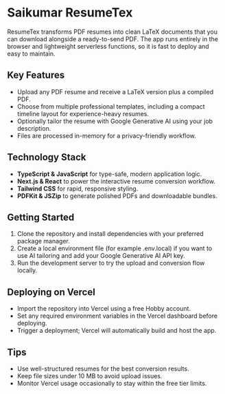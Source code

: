 # Saikumar ResumeTex

ResumeTex transforms PDF resumes into clean LaTeX documents that you can download alongside a ready-to-send PDF. The app runs entirely in the browser and lightweight serverless functions, so it is fast to deploy and easy to maintain.

## Key Features
- Upload any PDF resume and receive a LaTeX version plus a compiled PDF.
- Choose from multiple professional templates, including a compact timeline layout for experience-heavy resumes.
- Optionally tailor the resume with Google Generative AI using your job description.
- Files are processed in-memory for a privacy-friendly workflow.

## Technology Stack
- **TypeScript & JavaScript** for type-safe, modern application logic.
- **Next.js & React** to power the interactive resume conversion workflow.
- **Tailwind CSS** for rapid, responsive styling.
- **PDFKit & JSZip** to generate polished PDFs and downloadable bundles.

## Getting Started
1. Clone the repository and install dependencies with your preferred package manager.
2. Create a local environment file (for example .env.local) if you want to use AI tailoring and add your Google Generative AI API key.
3. Run the development server to try the upload and conversion flow locally.

## Deploying on Vercel
- Import the repository into Vercel using a free Hobby account.
- Set any required environment variables in the Vercel dashboard before deploying.
- Trigger a deployment; Vercel will automatically build and host the app.

## Tips
- Use well-structured resumes for the best conversion results.
- Keep file sizes under 10 MB to avoid upload issues.
- Monitor Vercel usage occasionally to stay within the free tier limits.

